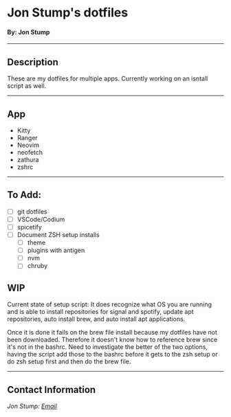 # Jon Stump's dotfiles
#### By: Jon Stump

* * *

## Description

These are my dotfiles for multiple apps. Currently working on an isntall script as well.

* * *

## App

* Kitty
* Ranger
* Neovim
* neofetch
* zathura
* zshrc

* * *

## To Add:

* [ ] git dotfiles
* [ ] VSCode/Codium
* [ ] spicetify
* [ ] Document ZSH setup installs
  * [ ] theme
  * [ ] plugins with antigen
  * [ ] nvm
  * [ ] chruby

## WIP

Current state of setup script:
It does recognize what OS you are running and is able to install repositories for signal and spotify, update apt repositories, auto install brew, and auto install apt applications.

Once it is done it fails on the brew file install because my dotfiles have not been downloaded. Therefore it doesn't know how to reference brew since it's not in the bashrc.
Need to investigate the better of the two options, having the script add those to the bashrc before it gets to the zsh setup or do zsh setup first and then do the brew file.

* * *

## Contact Information
_Jon Stump: [Email](jmstump@gmail.com)_
